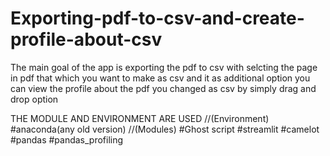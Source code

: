 # Exporting-pdf-to-csv-and-create-profile-about-csv
The main goal of the app is exporting the pdf to csv with selcting the page in pdf that which you want to make as csv and it as additional option you can view the profile about the pdf you changed as csv by simply drag and drop option

THE MODULE AND ENVIRONMENT ARE USED
//(Environment)
#anaconda(any old version)
//(Modules)
#Ghost script
#streamlit
#camelot
#pandas
#pandas_profiling
